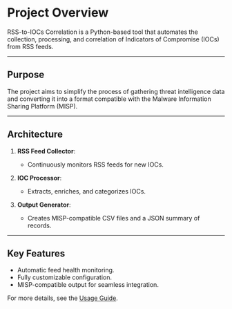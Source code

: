 # Project Overview

RSS-to-IOCs Correlation is a Python-based tool that automates the collection, processing, and correlation of Indicators of Compromise (IOCs) from RSS feeds.

---

## Purpose
The project aims to simplify the process of gathering threat intelligence data and converting it into a format compatible with the Malware Information Sharing Platform (MISP).

---

## Architecture
1. **RSS Feed Collector**:
   - Continuously monitors RSS feeds for new IOCs.

2. **IOC Processor**:
   - Extracts, enriches, and categorizes IOCs.

3. **Output Generator**:
   - Creates MISP-compatible CSV files and a JSON summary of records.

---

## Key Features
- Automatic feed health monitoring.
- Fully customizable configuration.
- MISP-compatible output for seamless integration.

For more details, see the [Usage Guide](usage.md).